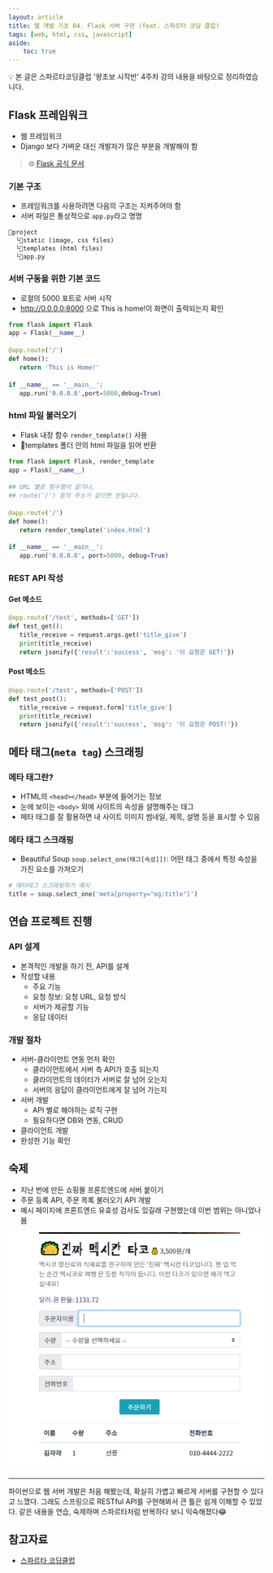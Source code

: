 ```yaml
---
layout: article
title: 웹 개발 기초 04. Flask 서버 구현 (feat. 스파르타 코딩 클럽)
tags: [web, html, css, javascript]
aside:
    toc: true
---
```


💡 본 글은 스파르타코딩클럽 '왕초보 시작반' 4주차 강의 내용을 바탕으로 정리하였습니다.

## Flask 프레임워크
* 웹 프레임워크
* Django 보다 가벼운 대신 개발자가 많은 부분을 개발해야 함

> 🌐 [Flask 공식 문서](https://flask.palletsprojects.com/en/2.0.x/tutorial/)

### 기본 구조
* 프레임워크를 사용하려면 다음의 구조는 지켜주어야 함
* 서버 파일은 통상적으로 `app.py`라고 명명

```
📂project
  └📂static (image, css files)
  └📂templates (html files)
  └📄app.py
```

### 서버 구동을 위한 기본 코드
* 로컬의 5000 포트로 서버 시작
* http://0.0.0.0:8000 으로 This is home!이 화면이 출력되는지 확인

```python
from flask import Flask
app = Flask(__name__)

@app.route('/')
def home():
   return 'This is Home!'

if __name__ == '__main__':
   app.run('0.0.0.0',port=5000,debug=True)
```

### html 파일 불러오기
* Flask 내장 함수 `render_template()` 사용
* 📂templates 폴더 안의 html 파일을 읽어 반환

```python
from flask import Flask, render_template
app = Flask(__name__)

## URL 별로 함수명이 같거나,
## route('/') 등의 주소가 같으면 안됩니다.

@app.route('/')
def home():
   return render_template('index.html')

if __name__ == '__main__':
   app.run('0.0.0.0', port=5000, debug=True)
```

### REST API 작성
#### Get 메소드

```python
@app.route('/test', methods=['GET'])
def test_get():
   title_receive = request.args.get('title_give')
   print(title_receive)
   return jsonify({'result':'success', 'msg': '이 요청은 GET!'})
```

#### Post  메소드

```python
@app.route('/test', methods=['POST'])
def test_post():
   title_receive = request.form['title_give']
   print(title_receive)
   return jsonify({'result':'success', 'msg': '이 요청은 POST!'})
```

## 메타 태그(`meta tag`) 스크래핑
### 메타 태그란?
* HTML의 `<head></head>` 부분에 들어가는 정보
* 눈에 보이는 `<body>` 외에 사이트의 속성을 설명해주는 태그
* 메타 태그를 잘 활용하면 내 사이트 이미지 썸네일, 제목, 설명 등을 표시할 수 있음

### 메타 태그 스크래핑
* Beautiful Soup `soup.select_one(태그[속성]])`: 어떤 태그 중에서 특정 속성을 가진 요소를 가져오기

```python
# 메타태그 스크래핑하기 예시
title = soup.select_one('meta[property="og:title"]')
```

## 연습 프로젝트 진행
### API 설계
* 본격적인 개발을 하기 전, API를 설계
* 작성할 내용
  + 주요 기능
  + 요청 정보: 요청 URL, 요청 방식
  + 서버가 제공할 기능
  + 응답 데이터

### 개발 절차
* 서버-클라이언트 연동 먼저 확인
  + 클라이언트에서 서버 측 API가 호출 되는지
  + 클라이언트의 데이터가 서버로 잘 넘어 오는지
  + 서버의 응답이 클라이언트에게 잘 넘어 가는지
* 서버 개발
  + API 별로 해야하는 로직 구현
  + 필요하다면 DB와 연동, CRUD
* 클라이언트 개발
* 완성한 기능 확인

## 숙제
* 지난 번에 만든 쇼핑몰 프론트엔드에 서버 붙이기
* 주문 등록 API, 주문 목록 불러오기 API 개발
* 예시 페이지에 프론트엔드 유효성 검사도 있길래 구현했는데 이번 범위는 아니었나 봄

![스파르타코딩클럽_4주차_숙제](/assets/images/posts/2021-07-06_homework.png) <br/>


***
파이썬으로 웹 서버 개발은 처음 해봤는데, 확실히 가볍고 빠르게 서버를 구현할 수 있다고 느꼈다. 그래도 스프링으로 RESTful API를 구현해봐서 큰 틀은 쉽게 이해할 수 있었다. 같은 내용을 연습, 숙제하며 스파르타처럼 반복하다 보니 익숙해졌다😂
<!--more-->

## 참고자료
+ [스파르타 코딩클럽](https://spartacodingclub.kr/)
